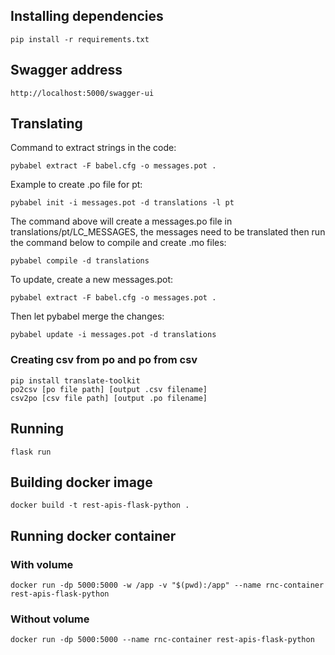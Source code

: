 ## Installing dependencies

```
pip install -r requirements.txt
```

## Swagger address

`http://localhost:5000/swagger-ui`

## Translating

Command to extract strings in the code:

```
pybabel extract -F babel.cfg -o messages.pot .
```

Example to create .po file for pt:

```
pybabel init -i messages.pot -d translations -l pt
```

The command above will create a messages.po file in translations/pt/LC_MESSAGES, the messages need to be translated then run the command below to compile and create .mo files:

```
pybabel compile -d translations
```

To update, create a new messages.pot:

```
pybabel extract -F babel.cfg -o messages.pot .
```

Then let pybabel merge the changes:

```
pybabel update -i messages.pot -d translations
```

### Creating csv from po and po from csv

```
pip install translate-toolkit
po2csv [po file path] [output .csv filename]
csv2po [csv file path] [output .po filename]
```

## Running

```
flask run
```

## Building docker image

```
docker build -t rest-apis-flask-python .
```

## Running docker container

### With volume

```
docker run -dp 5000:5000 -w /app -v "$(pwd):/app" --name rnc-container rest-apis-flask-python
```

### Without volume

```
docker run -dp 5000:5000 --name rnc-container rest-apis-flask-python
```
